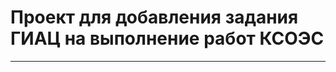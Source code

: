 # Проект для добавления задания ГИАЦ на выполнение работ КСОЭС 
___________________________________


